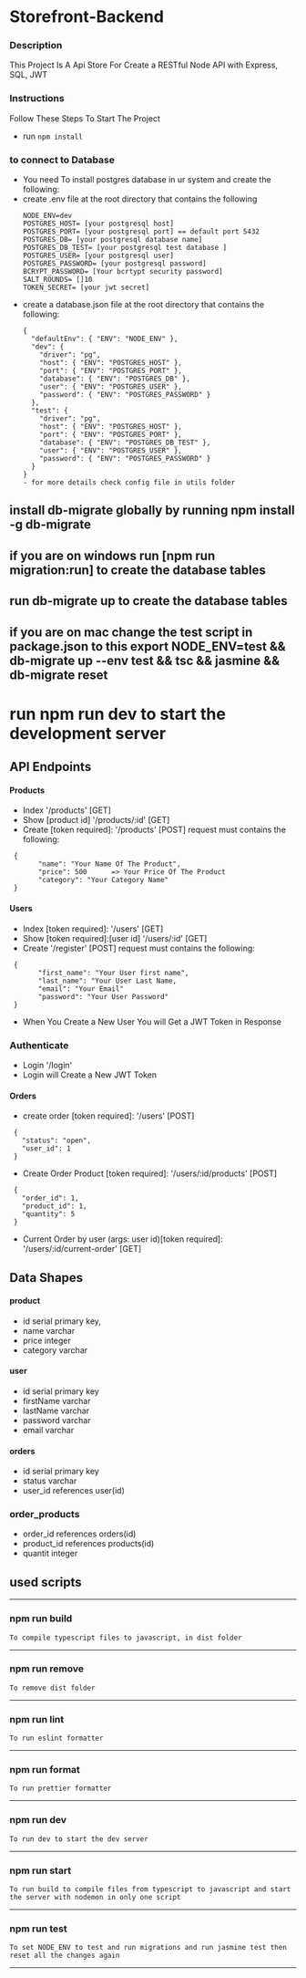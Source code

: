 # Storefront-Backend

### Description

This Project Is A Api Store For Create a RESTful Node API with Express, SQL, JWT

### Instructions

Follow These Steps To Start The Project

- run `npm install`
### to connect to Database
- You need To install postgres database in ur system and create the following:
- create .env file at the root directory that contains the following
  ```
  NODE_ENV=dev
  POSTGRES_HOST= [your postgresql host]
  POSTGRES_PORT= [your postgresql port] == default port 5432
  POSTGRES_DB= [your postgresql database name]
  POSTGRES_DB_TEST= [your postgresql test database ]
  POSTGRES_USER= [your postgresql user]
  POSTGRES_PASSWORD= [your postgresql password]
  BCRYPT_PASSWORD= [Your bcrtypt security password]
  SALT_ROUNDS= []10
  TOKEN_SECRET= [your jwt secret]
  ```
- create a database.json file at the root directory that contains the following:
  ```
  {
    "defaultEnv": { "ENV": "NODE_ENV" },
    "dev": {
      "driver": "pg",
      "host": { "ENV": "POSTGRES_HOST" },
      "port": { "ENV": "POSTGRES_PORT" },
      "database": { "ENV": "POSTGRES_DB" },
      "user": { "ENV": "POSTGRES_USER" },
      "password": { "ENV": "POSTGRES_PASSWORD" }
    },
    "test": {
      "driver": "pg",
      "host": { "ENV": "POSTGRES_HOST" },
      "port": { "ENV": "POSTGRES_PORT" },
      "database": { "ENV": "POSTGRES_DB_TEST" },
      "user": { "ENV": "POSTGRES_USER" },
      "password": { "ENV": "POSTGRES_PASSWORD" }
    }
  }
  - for more details check config file in utils folder
  ```
## install db-migrate globally by running npm install -g db-migrate
## if you are on windows run [npm run migration:run] to create the database tables
## run db-migrate up to create the database tables
## if you are on mac change the test script in package.json to this export NODE_ENV=test && db-migrate up --env test && tsc && jasmine && db-migrate reset
# run npm run dev to start the development server
## API Endpoints

#### Products
- Index '/products' [GET]
- Show [product id] '/products/:id' [GET]
- Create [token required]: '/products' [POST] request must contains the following:
 ```
  {
        "name": "Your Name Of The Product",
        "price": 500      => Your Price Of The Product
        "category": "Your Category Name"
  }
 ```
#### Users
- Index [token required]: '/users' [GET]
- Show [token required]:[user id] '/users/:id' [GET]
- Create '/register' [POST] request must contains the following:
 ```
  {
        "first_name": "Your User first name",
        "last_name": "Your User Last Name,
        "email": "Your Email"
        "password": "Your User Password"
  }
 ```
- When You Create a New User You will Get a JWT Token in Response

### Authenticate
- Login '/login'
- Login will Create a New JWT Token

#### Orders
- create order [token required]: '/users' [POST]
 ```
  {
    "status": "open",
    "user_id": 1
  }
 ```
- Create Order Product [token required]: '/users/:id/products' [POST]
 ```
  {
    "order_id": 1,
    "product_id": 1,
    "quantity": 5
  }
 ```
- Current Order by user (args: user id)[token required]: '/users/:id/current-order' [GET]

## Data Shapes
#### product
- id serial primary key,
- name varchar
- price integer
- category varchar

#### user
- id serial primary key
- firstName varchar
- lastName varchar
- password varchar
- email varchar
#### orders
- id serial primary key
- status varchar
- user_id references user(id)

### order_products
- order_id references orders(id)
- product_id references products(id)
- quantit integer



## used scripts

---------------------------
### npm run build
```
To compile typescript files to javascript, in dist folder
```
---------------------------

### npm run remove
```
To remove dist folder
```
---------------------------

### npm run lint
```
To run eslint formatter
```
---------------------------

### npm run format
```
To run prettier formatter
```
---------------------------

### npm run dev
```
To run dev to start the dev server
```
---------------------------

### npm run start
```
To run build to compile files from typescript to javascript and start the server with nodemon in only one script
```
---------------------------

### npm run test
```
To set NODE_ENV to test and run migrations and run jasmine test then reset all the changes again
```
---------------------------